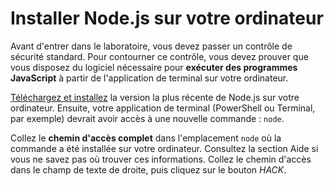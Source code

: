 # Installer Node.js sur votre ordinateur

Avant d'entrer dans le laboratoire, vous devez passer un contrôle de sécurité standard. Pour contourner ce contrôle, vous devez prouver que vous disposez du logiciel nécessaire pour **exécuter des programmes JavaScript** à partir de l'application de terminal sur votre ordinateur.

[Téléchargez et installez](https://www.nodejs.org) la version la plus récente de Node.js sur votre ordinateur. Ensuite, votre application de terminal (PowerShell ou Terminal, par exemple) devrait avoir accès à une nouvelle commande&nbsp;: `node`.

Collez le **chemin d'accès complet** dans l'emplacement `node` où la commande a été installée sur votre ordinateur. Consultez la section Aide si vous ne savez pas où trouver ces informations. Collez le chemin d'accès dans le champ de texte de droite, puis cliquez sur le bouton *HACK*.